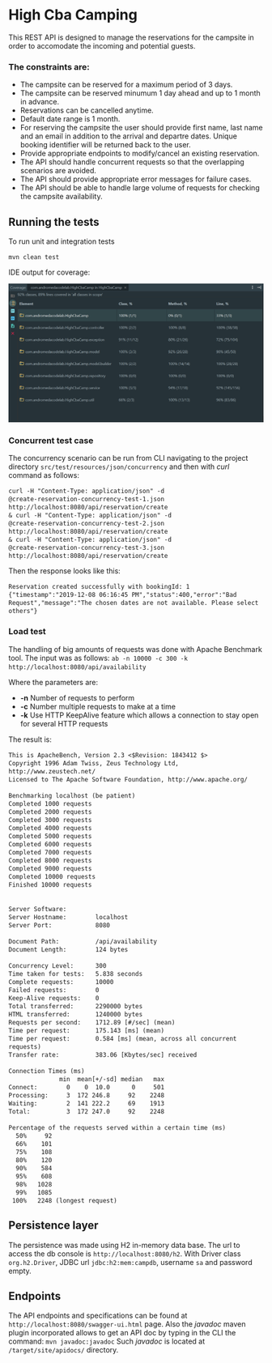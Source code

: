 # High Cba Camping

This REST API is designed to manage the reservations for the campsite in order to accomodate
the incoming and potential guests.

### The constraints are:
* The campsite can be reserved for a maximum period of 3 days.
* The campsite can be reserved minumum 1 day ahead and up to 1 month in advance.
* Reservations can be cancelled anytime.
* Default date range is 1 month.
* For reserving the campsite the user should provide first name, last name and an email
in addition to the arrival and departre dates. Unique booking identifier
will be returned back to the user.
* Provide appropriate endpoints to modify/cancel an existing reservation.
* The API should handle concurrent requests so that the overlapping scenarios are avoided.
* The API should provide appropriate error messages for failure cases.
* The API should be able to handle large volume of requests for checking the
campsite availability.

## Running the tests
To run unit and integration tests
````
mvn clean test
````

IDE output for coverage:

![alt text](https://github.com/bmatiasx/highcbacamp/blob/master/src/test/resources/img/test_coverage.png)

### Concurrent test case
The concurrency scenario can be run from CLI navigating to the project directory
 `src/test/resources/json/concurrency` and then with _curl_ command as follows:
````
curl -H "Content-Type: application/json" -d 
@create-reservation-concurrency-test-1.json 
http://localhost:8080/api/reservation/create 
& curl -H "Content-Type: application/json" -d 
@create-reservation-concurrency-test-2.json 
http://localhost:8080/api/reservation/create 
& curl -H "Content-Type: application/json" -d 
@create-reservation-concurrency-test-3.json 
http://localhost:8080/api/reservation/create
```` 
Then the response looks like this:
````
Reservation created successfully with bookingId: 1
{"timestamp":"2019-12-08 06:16:45 PM","status":400,"error":"Bad 
Request","message":"The chosen dates are not available. Please select others"}
````

### Load test
The handling of big amounts of requests was done with Apache Benchmark tool.
The input was as follows:
`ab -n 10000 -c 300 -k http://localhost:8080/api/availability`

Where the parameters are:
 + **-n** Number of requests to perform
 + **-c** Number multiple requests to make at a time
 + **-k** Use HTTP KeepAlive feature which allows a connection to stay open 
 for several HTTP requests 

The result is:
````
This is ApacheBench, Version 2.3 <$Revision: 1843412 $>
Copyright 1996 Adam Twiss, Zeus Technology Ltd, http://www.zeustech.net/
Licensed to The Apache Software Foundation, http://www.apache.org/

Benchmarking localhost (be patient)
Completed 1000 requests
Completed 2000 requests
Completed 3000 requests
Completed 4000 requests
Completed 5000 requests
Completed 6000 requests
Completed 7000 requests
Completed 8000 requests
Completed 9000 requests
Completed 10000 requests
Finished 10000 requests


Server Software:
Server Hostname:        localhost
Server Port:            8080

Document Path:          /api/availability
Document Length:        124 bytes

Concurrency Level:      300
Time taken for tests:   5.838 seconds
Complete requests:      10000
Failed requests:        0
Keep-Alive requests:    0
Total transferred:      2290000 bytes
HTML transferred:       1240000 bytes
Requests per second:    1712.89 [#/sec] (mean)
Time per request:       175.143 [ms] (mean)
Time per request:       0.584 [ms] (mean, across all concurrent requests)
Transfer rate:          383.06 [Kbytes/sec] received

Connection Times (ms)
              min  mean[+/-sd] median   max
Connect:        0    0  10.0      0     501
Processing:     3  172 246.8     92    2248
Waiting:        2  141 222.2     69    1913
Total:          3  172 247.0     92    2248

Percentage of the requests served within a certain time (ms)
  50%     92
  66%    101
  75%    108
  80%    120
  90%    584
  95%    608
  98%   1028
  99%   1085
 100%   2248 (longest request)
````
## Persistence layer
The persistence was made using H2 in-memory data base. The url to access 
the db console is `http://localhost:8080/h2`.
With Driver class `org.h2.Driver`, JDBC url `jdbc:h2:mem:campdb`,
 username `sa` and password empty.
 
 ## Endpoints
 The API endpoints and specifications can be found at `http://localhost:8080/swagger-ui.html` page.
 Also the _javadoc_ maven plugin incorporated allows to get an API doc by typing in the CLI the command:
 `mvn javadoc:javadoc`
 Such _javadoc_ is located at `/target/site/apidocs/` directory.
